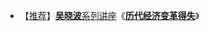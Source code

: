 
- 【[推荐](https://v.choong.net/wxb/)】[**吴晓波**系列讲座](https://v.qq.com/detail/6/6qf9pqtf8b4jqx1.html)《[**历代经济变革得失**](https://taoste.github.io/Hello-World/Music/吴晓波：历代经济变革得失/web/index.html)》
